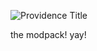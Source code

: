 ![Providence Title](https://github.com/Fightingpa1n/Providence_EmberForge/assets/161228185/211d844a-cdca-4e26-b3e0-da48701d2712)

the modpack! yay!


